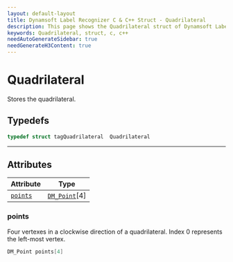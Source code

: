 ```yaml
---
layout: default-layout
title: Dynamsoft Label Recognizer C & C++ Struct - Quadrilateral
description: This page shows the Quadrilateral struct of Dynamsoft Label Recognizer for C & C++ Language.
keywords: Quadrilateral, struct, c, c++
needAutoGenerateSidebar: true
needGenerateH3Content: true
---
```



# Quadrilateral
Stores the quadrilateral.  

## Typedefs

```cpp
typedef struct tagQuadrilateral  Quadrilateral 
```  
  
---
  

## Attributes
  
| Attribute | Type |
|---------- | ---- |
| [`points`](#points) | [`DM_Point`](point.md)[4] |


### points
Four vertexes in a clockwise direction of a quadrilateral. Index 0 represents the left-most vertex. 
```cpp
DM_Point points[4]
```



